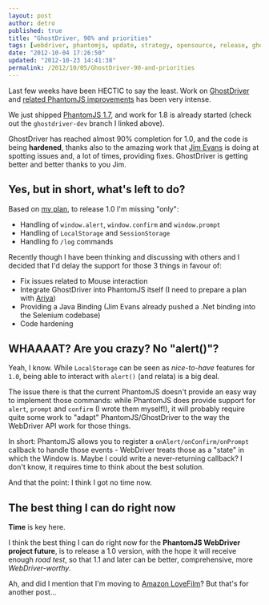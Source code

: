 ```yaml
---
layout: post
author: detro
published: true
title: "GhostDriver, 90% and priorities"
tags: [webdriver, phantomjs, update, strategy, opensource, release, ghostdriver]
date: "2012-10-04 17:26:50"
updated: "2012-10-23 14:41:38"
permalink: /2012/10/05/GhostDriver-90-and-priorities
---
```


Last few weeks have been HECTIC to say the least. Work on [GhostDriver](https://github.com/detro/ghostdriver) and [related PhantomJS improvements](https://github.com/detro/phantomjs/tree/ghostdriver-dev) has been very intense.

We just shipped [PhantomJS 1.7](http://ariya.ofilabs.com/2012/09/phantomjs-1-7-blazing-star.html), and work for 1.8 is already started (check out the `ghostdriver-dev` branch I linked above).

GhostDriver has reached almost 90% completion for 1.0, and the code is being **hardened**, thanks also to the amazing work that [Jim Evans](http://jimevansmusic.blogspot.co.uk/) is doing at spotting issues and, a lot of times, providing fixes. GhostDriver is getting better and better thanks to you Jim.

## Yes, but in short, what's left to do?

Based on [my plan](https://docs.google.com/spreadsheet/ccc?key=0Am63grtxc7bDdGNqX1ZPX2VoZlE2ZHZhd09lNDkzbkE), to release 1.0 I'm missing "only":

* Handling of `window.alert`, `window.confirm` and `window.prompt`
* Handling of `LocalStorage` and `SessionStorage`
* Handling fo `/log` commands

Recently though I have been thinking and discussing with others and I decided that I'd delay the support for those 3 things in favour of:

* Fix issues related to Mouse interaction
* Integrate GhostDriver into PhantomJS itself (I need to prepare a plan with [Ariya](ariya.ofilabs.com))
* Providing a Java Binding (Jim Evans already pushed a .Net binding into the Selenium codebase)
* Code hardening

## WHAAAAT? Are you crazy? No "alert()"?

Yeah, I know. While `LocalStorage` can be seen as _nice-to-have_ features for `1.0`, being able to interact with `alert()` (and relata) is a big deal.

The issue there is that the current PhantomJS doesn't provide an easy way to implement those commands: while PhantomJS does provide support for `alert`, `prompt` and `confirm` (I wrote them myself!),  it will probably require quite some work to "adapt" PhantomJS/GhostDriver to the way the WebDriver API work for those things.

In short: PhantomJS allows you to register a `onAlert/onConfirm/onPrompt` callback to handle those events - WebDriver treats those as a "state" in which the Window is. Maybe I could write a never-returning callback? I don't know, it requires time to think about the best solution.

And that the point: I think I got no time now.
 
## The best thing I can do right now

**Time** is key here.

I think the best thing I can do right now for the **PhantomJS WebDriver project future**, is to release a 1.0 version, with the hope it will receive enough _road test_, so that 1.1 and later can be better, comprehensive, more _WebDriver-worthy_.

Ah, and did I mention that I'm moving to [Amazon LoveFilm](http://corporate.blog.lovefilm.com/)? But that's for another post...
